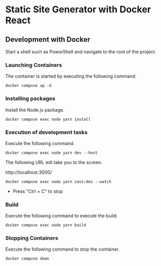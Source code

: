 # Static Site Generator with Docker React

## Development with Docker

Start a shell such as PoworShell and navigate to the root of the project.

### Launching Containers

The container is started by executing the following command.

```shell
docker compose up -d
```

### Installing packages

Install the Node.js package.

```shell
docker compose exec node yarn install
```

### Execution of development tasks

Execute the following command.

```shell
docker compose exec node yarn dev --host
```

The following URL will take you to the screen.

http://localhost:3000/

```shell
docker compose exec node yarn sass:dev --watch
```

- Press "Ctrl + C" to stop

### Build

Execute the following command to execute the build.

```shell
docker compose exec node yarn build
```

### Stopping Containers

Execute the following command to stop the container.

```shell
docker compose down
```
